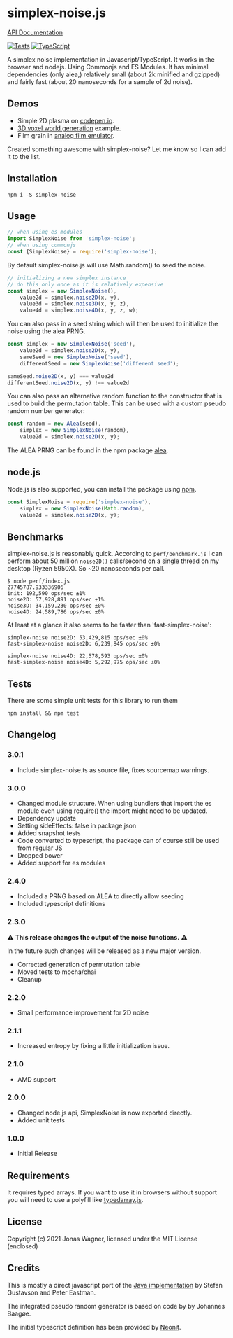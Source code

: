 # simplex-noise.js

[API Documentation](https://29a.ch/simplex-noise/docs/classes/SimplexNoise.html)

[![Tests](https://github.com/jwagner/simplex-noise.js/actions/workflows/tests.yml/badge.svg)](https://github.com/jwagner/simplex-noise.js/actions/workflows/tests.yml) [![TypeScript](https://img.shields.io/badge/%3C%2F%3E-TypeScript-%230074c1.svg)](http://www.typescriptlang.org/)


A simplex noise implementation in Javascript/TypeScript.
It works in the browser and nodejs. Using Commonjs and ES Modules.
It has minimal dependencies (only alea,) relatively small (about 2k minified and gzipped)
and fairly fast (about 20 nanoseconds for a sample of 2d noise).

## Demos

- Simple 2D plasma on [codepen.io](http://codepen.io/jwagner/pen/BNmpdm/?editors=001).
- [3D voxel world generation](http://29a.ch/sandbox/2012/voxelworld/) example.
- Film grain in [analog film emulator](http://29a.ch/film-emulator/).

Created something awesome with simplex-noise? Let me know so I can add it to the list.

## Installation

```npm i -S simplex-noise```

## Usage

```javascript
// when using es modules
import SimplexNoise from 'simplex-noise';
// when using commonjs
const {SimplexNoise} = require('simplex-noise');
```

By default simplex-noise.js will use Math.random() to seed the noise.
```javascript
// initializing a new simplex instance
// do this only once as it is relatively expensive
const simplex = new SimplexNoise(),
    value2d = simplex.noise2D(x, y),
    value3d = simplex.noise3D(x, y, z),
    value4d = simplex.noise4D(x, y, z, w);
```

You can also pass in a seed string which will then be used to initialize
the noise using the alea PRNG.
```javascript
const simplex = new SimplexNoise('seed'),
    value2d = simplex.noise2D(x, y),
    sameSeed = new SimplexNoise('seed'),
    differentSeed = new SimplexNoise('different seed');

sameSeed.noise2D(x, y) === value2d
differentSeed.noise2D(x, y) !== value2d
```

You can also pass an alternative random function to the constructor that is
used to build the permutation table.
This can be used with a custom pseudo random number generator:

```javascript
const random = new Alea(seed),
    simplex = new SimplexNoise(random),
    value2d = simplex.noise2D(x, y);
```

The ALEA PRNG can be found in the npm package [alea](https://npmjs.org/package/alea).

## node.js

Node.js is also supported, you can install the package using [npm](https://npmjs.org/package/simplex-noise).

```javascript
const SimplexNoise = require('simplex-noise'),
    simplex = new SimplexNoise(Math.random),
    value2d = simplex.noise2D(x, y);
```

## Benchmarks

simplex-noise.js is reasonably quick.
According to `perf/benchmark.js` I can perform about 50 million `noise2D()` calls/second on a single thread on my desktop (Ryzen 5950X).
So ~20 nanoseconds per call.

```
$ node perf/index.js
27745787.933336906
init: 192,590 ops/sec ±1%
noise2D: 57,928,891 ops/sec ±1%
noise3D: 34,159,230 ops/sec ±0%
noise4D: 24,589,786 ops/sec ±0%
```

At least at a glance it also seems to be faster than 'fast-simplex-noise':
```
simplex-noise noise2D: 53,429,815 ops/sec ±0%
fast-simplex-noise noise2D: 6,239,845 ops/sec ±0%

simplex-noise noise4D: 22,578,593 ops/sec ±0%
fast-simplex-noise noise4D: 5,292,975 ops/sec ±0%
```

## Tests

There are some simple unit tests for this library to run them
```shell
npm install && npm test
```

## Changelog

### 3.0.1
- Include simplex-noise.ts as source file, fixes sourcemap warnings.

### 3.0.0
- Changed module structure. When using bundlers that import the es module even using require() the import might need to be updated.
- Dependency update
- Setting sideEffects: false in package.json
- Added snapshot tests
- Code converted to typescript, the package can of course still be used from regular JS
- Dropped bower
- Added support for es modules

### 2.4.0
- Included a PRNG based on ALEA to directly allow seeding
- Included typescript definitions

### 2.3.0

:warning: **This release changes the output of the noise functions.** :warning:

In the future such changes will be released as a new major version.

- Corrected generation of permutation table
- Moved tests to mocha/chai
- Cleanup

### 2.2.0
- Small performance improvement for 2D noise

### 2.1.1
- Increased entropy by fixing a little initialization issue.

### 2.1.0
- AMD support

### 2.0.0
- Changed node.js api, SimplexNoise is now exported directly.
- Added unit tests

### 1.0.0
- Initial Release


## Requirements

It requires typed arrays. If you want to use it in browsers without support
you will need to use a polyfill like [typedarray.js](http://www.calormen.com/polyfill/typedarray.js).


## License
Copyright (c) 2021 Jonas Wagner, licensed under the MIT License (enclosed)

## Credits
This is mostly a direct javascript port of the [Java implementation](http://webstaff.itn.liu.se/~stegu/simplexnoise/SimplexNoise.java)
by Stefan Gustavson and Peter Eastman.

The integrated pseudo random generator is based on code by by Johannes Baagøe.

The initial typescript definition has been provided by [Neonit](https://github.com/Neonit).
